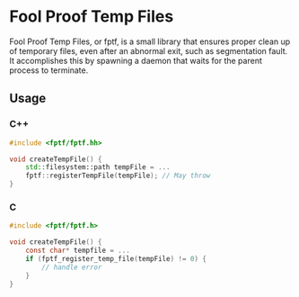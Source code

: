 # Fool Proof Temp Files

Fool Proof Temp Files, or fptf, is a small library that ensures
proper clean up of temporary files, even after an abnormal exit,
such as segmentation fault. It accomplishes this by spawning a
daemon that waits for the parent process to terminate.

## Usage

### C++

```cpp
#include <fptf/fptf.hh>

void createTempFile() {
    std::filesystem::path tempFile = ...
    fptf::registerTempFile(tempFile); // May throw
}
```

### C

```c
#include <fptf/fptf.h>

void createTempFile() {
    const char* tempfile = ...
    if (fptf_register_temp_file(tempFile) != 0) {
        // handle error
    }
}
```
